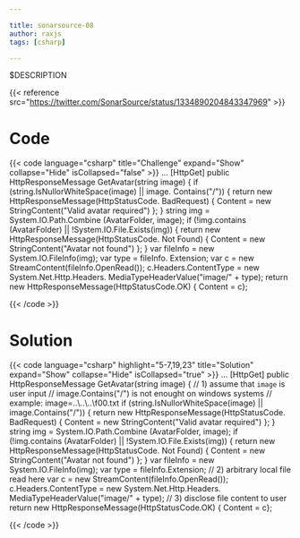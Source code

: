 ```yaml
---

title: sonarsource-08
author: raxjs
tags: [csharp]

---
```


$DESCRIPTION

<!--more-->
{{< reference src="https://twitter.com/SonarSource/status/1334890204843347969" >}}

# Code
{{< code language="csharp"  title="Challenge" expand="Show" collapse="Hide" isCollapsed="false" >}}
...
[HttpGet]
public HttpResponseMessage GetAvatar(string image) {
       if (string.IsNullorWhiteSpace(image) || image. Contains("/")) {
          return new HttpResponseMessage(HttpStatusCode. BadRequest) {
            Content = new StringContent("Valid avatar required") };
       }
       string img = System.IO.Path.Combine (AvatarFolder, image);
       if (!img.contains (AvatarFolder) || !System.IO.File.Exists(img)) {
       	  return new HttpResponseMessage(HttpStatusCode. Not Found) {
	    Content = new StringContent("Avatar not found") };
       }
       var fileInfo = new System.IO.FileInfo(img);
       var type = fileInfo. Extension;
       var c = new StreamContent(fileInfo.OpenRead());
       c.Headers.ContentType = new System.Net.Http.Headers.
	  MediaTypeHeaderValue("image/" + type);
       return new HttpResponseMessage(HttpStatusCode.OK) { Content = c};

{{< /code >}}

# Solution
{{< code language="csharp" highlight="5-7,19,23" title="Solution" expand="Show" collapse="Hide" isCollapsed="true" >}}
...
[HttpGet]
public HttpResponseMessage GetAvatar(string image) {
       // 1) assume that `image` is user input
       //    image.Contains("/") is not enought on windows systems
       //    example: image=..\\..\\..\\f00.txt
       if (string.IsNullorWhiteSpace(image) || image.Contains("/")) {
          return new HttpResponseMessage(HttpStatusCode. BadRequest) {
            Content = new StringContent("Valid avatar required") };
       }
       string img = System.IO.Path.Combine (AvatarFolder, image);
       if (!img.contains (AvatarFolder) || !System.IO.File.Exists(img)) {
       	  return new HttpResponseMessage(HttpStatusCode. Not Found) {
	    Content = new StringContent("Avatar not found") };
       }
       var fileInfo = new System.IO.FileInfo(img);
       var type = fileInfo.Extension;
       // 2) arbitrary local file read here
       var c = new StreamContent(fileInfo.OpenRead());
       c.Headers.ContentType = new System.Net.Http.Headers.
	   MediaTypeHeaderValue("image/" + type);
       // 3) disclose file content to user
       return new HttpResponseMessage(HttpStatusCode.OK) { Content = c};

{{< /code >}}
